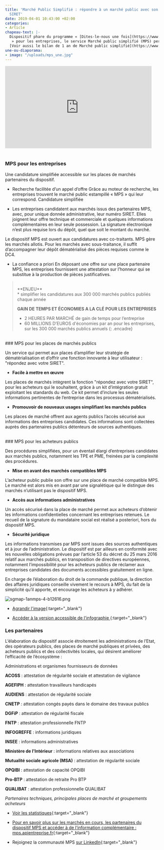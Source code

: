 ```yaml
---
title: 'Marché Public Simplifié : répondre à un marché public avec son seul numéro
  SIRET'
date: 2019-04-01 10:43:00 +02:00
categories:
- Article
chapeau-text: |-
  Dispositif phare du programme « [Dites-le-nous une fois](https://www.modernisation.gouv.fr/home/dites-le-nous-une-fois-un-programme-pour-simplifier-la-vie-des-entreprises){:target="_blank"}
   » pour les entreprises, le service Marché public simplifié (MPS) permet à une entreprise de répondre à un marché public avec son seul numéro SIRET. Il simplifie ainsi radicalement la réponse aux appels d'offres publics pour les entreprises de toutes tailles. Après une phase d'expérimentation, lancée en avril 2014 pour des appels d’offres inférieurs à certains montants, le dispositif est généralisé à partir du 1er novembre 2014 : il est ouvert à tout appel d’offres public, quel qu’en soit le montant, et propose un dispositif inédit de recueil de consentement dématérialisé des cotraitants dans le cadre de réponses groupées. [Dernière mise à jour le 01/08/2017]
  [Voir aussi le bilan de 1 an de Marché public simplifié](https://www.modernisation.gouv.fr/home/1-an-de-marche-public-simplifie-mps-premier-bilan){:target="_blank"}
une-ou-diaporama:
- image: "/uploads/mps_une.jpg"
---
```


<iframe frameborder="0" width="480" height="270" src="https://www.dailymotion.com/embed/video/x28xl4z" allowfullscreen allow="autoplay"></iframe>
<br>
<br>


### MPS pour les entreprises

Une candidature simplifiée accessible sur les places de marchés partenaires du dispositif.

* Recherche facilitée d’un appel d’offre
Grâce au moteur de recherche, les entreprises trouvent le marché public estampillé « MPS » qui leur correspond.
Candidature simplifiée

* Les entreprises candidatent aux marchés issus des partenaires MPS, avec, pour unique donnée administrative, leur numéro SIRET. Elles joignent leur offre technique et commerciale et quelques informations complémentaires en leur seule possession. La signature électronique n’est plus requise lors du dépôt, quel que soit le montant du marché.

Le dispositif MPS est ouvert aux candidatures avec co-traitants. MPS gère les marchés allotis. Pour les marchés avec sous-traitance, il suffit d’accompagner leur dépôt dématérialisé des pièces requises comme le DC4.

* La confiance a priori
En déposant une offre sur une place partenaire MPS, les entreprises fournissent une attestation sur l’honneur qui se substitue à la production de pièces justificatives.

 

><br>
>**ENJEU**
><br>
>* simplifier les candidatures aux 300 000 marchés publics publiés chaque année
>
>**GAIN DE TEMPS ET ÉCONOMIES A LA CLÉ POUR LES ENTREPRISES**
><br>
>* 2 HEURES PAR MARCHÉ de gain de temps pour l’entreprise
>* 60 MILLIONS D’EUROS d'économies par an pour les entreprises, sur les 300 000 marchés publics annuels
{: .encadre}
<br>
### MPS pour les places de marchés publics

Un service qui permet aux places d’amplifier leur stratégie de dématérialisation et d’offrir une fonction innovante à leur utilisateur : "répondez avec votre SIRET".

* **Facile à mettre en œuvre**

Les places de marchés intègrent la fonction "répondez avec votre SIRET", pour les acheteurs qui le souhaitent, grâce à un kit d’intégration gratuit exploitant les standards du web. Ce kit permet d’inclure les seules informations pertinentes de l’entreprise dans les processus dématérialisés.

* **Promouvoir de nouveaux usages simplifiant les marchés publics**

Les places de marché offrent aux agents publics l’accès sécurisé aux informations des entreprises candidates. Ces informations sont collectées auprès des partenaires publics détenteurs de sources authentiques.

<br>
### MPS pour les acheteurs publics

Des procédures simplifiées, pour un éventail élargi d’entreprises candidates aux marchés publics, notamment les TPE et PME, freinées par la complexité des procédures.

* **Mise en avant des marchés compatibles MPS**

L’acheteur public publie son offre sur une place de marché compatible MPS. Le marché est alors mis en avant par une signalétique qui le distingue des marchés n’utilisant pas le dispositif MPS.

* **Accès aux informations administratives**

Un accès sécurisé dans la place de marché permet aux acheteurs d’obtenir les informations confidentielles concernant les entreprises retenues. Le recueil de la signature du mandataire social est réalisé a posteriori, hors du dispositif MPS.

* **Sécurité juridique**

Les informations transmises par MPS sont issues des sources authentiques et à jour de l’administration. Le dispositif est par ailleurs en conformité avec les nouvelles obligations prévues par l’article 53 du décret du 25 mars 2016 relatif aux marchés publics, en transposition de directives européennes, notamment l’impossibilité pour les acheteurs publics de réclamer aux entreprises candidates des documents accessibles gratuitement en ligne.

En charge de l’élaboration du droit de la commande publique, la direction des affaires juridiques conseille vivement le recours à MPS, du fait de la simplicité qu’il apporte, et encourage les acheteurs à y adhérer.

![sgmap-1anmps-4-b12616.png](/uploads/sgmap-1anmps-4-b12616.png)

* [Agrandir l'image](https://www.modernisation.gouv.fr/sites/default/files/sgmap-1anmps-4.png){:target="_blank"}

* [Accéder à la version accessible de l'infographie
](https://www.modernisation.gouv.fr/node/107968){:target="_blank"}
 

### Les partenaires

L’élaboration du dispositif associe étroitement les administrations de l’Etat, des opérateurs publics, des places de marché publiques et privées, des acheteurs publics et des collectivités locales, qui désirent améliorer l’efficacité de l’écosystème :

Administrations et organismes fournisseurs de données

**ACOSS** : attestation de régularité sociale et attestation de vigilance

**AGEFIPH** : attestation travailleurs handicapés

**AUDIENS** : attestation de régularité sociale

**CNETP** : attestation congés payés dans le domaine des travaux publics

**DGFiP** : attestation de régularité fiscale

**FNTP** : attestation professionnelle FNTP

**INFOGREFFE** : informations juridiques

**INSEE** : informations administratives

**Ministère de l'Intérieur** : informations relatives aux associations

**Mutualité sociale agricole (MSA)** : attestation de régularité sociale

**OPQIBI** : attestation de capacité OPQIBI

**Pro-BTP** : attestation de retraite Pro BTP

**QUALIBAT** : attestation professionnelle QUALIBAT

*Partenaires techniques, principales places de marché et groupements acheteurs*

* [ Voir les statistiques](https://mps.apientreprise.fr/stats){:target="_blank"}


* [Pour en savoir plus sur les marchés en cours, les partenaires du dispositif MPS et accéder à de l’information complémentaire : mps.apientreprise.fr](https://mps.apientreprise.fr/){:target="_blank"}

* Rejoignez la communauté MPS [sur LinkedIn](https://www.linkedin.com/m/login/){:target="_blank"}
